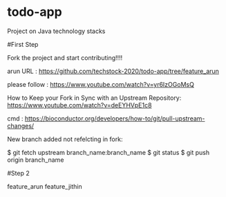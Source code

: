 # todo-app
Project on Java technology stacks

#First Step

Fork the project and start contributing!!!!

arun URL : https://github.com/techstock-2020/todo-app/tree/feature_arun

please follow : https://www.youtube.com/watch?v=yr6IzOGoMsQ

How to Keep your Fork in Sync with an Upstream Repository: https://www.youtube.com/watch?v=deEYHVpE1c8

cmd : https://bioconductor.org/developers/how-to/git/pull-upstream-changes/

New branch added not refelcting in fork:

$ git fetch upstream branch_name:branch_name
$ git status
$ git push origin branch_name

#Step 2 

feature_arun
feature_jithin
